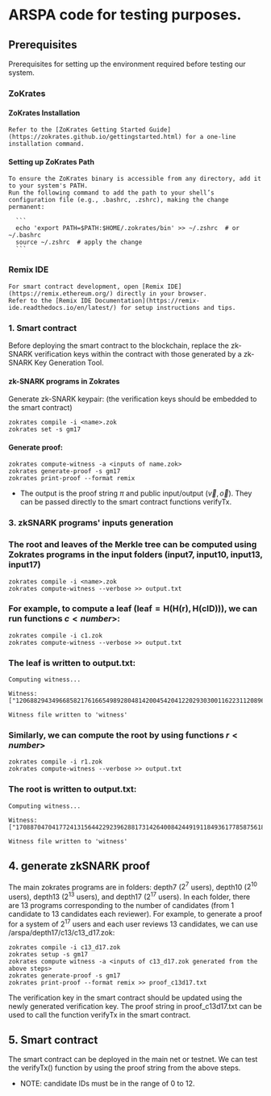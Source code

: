 # ARSPA code for testing purposes.

## Prerequisites
  Prerequisites for setting up the environment required before testing our system.
  
  ### ZoKrates
  #### ZoKrates Installation
    Refer to the [ZoKrates Getting Started Guide](https://zokrates.github.io/gettingstarted.html) for a one-line installation command.
      
  #### Setting up ZoKrates Path
    To ensure the ZoKrates binary is accessible from any directory, add it to your system's PATH. 
    Run the following command to add the path to your shell’s configuration file (e.g., .bashrc, .zshrc), making the change permanent:
      
      ```
      echo 'export PATH=$PATH:$HOME/.zokrates/bin' >> ~/.zshrc  # or ~/.bashrc
      source ~/.zshrc  # apply the change
      ```
      
  ### Remix IDE
    For smart contract development, open [Remix IDE](https://remix.ethereum.org/) directly in your browser. 
    Refer to the [Remix IDE Documentation](https://remix-ide.readthedocs.io/en/latest/) for setup instructions and tips.

 
### 1. Smart contract
  Before deploying the smart contract to the blockchain, replace the zk-SNARK verification keys within the contract with those generated by a zk-SNARK Key Generation Tool.

#### zk-SNARK programs in Zokrates
  Generate zk-SNARK keypair: (the verification keys should be embedded to the smart contract)
  ```
  zokrates compile -i <name>.zok
  zokrates set -s gm17
  ```
#### Generate proof:
```
zokrates compute-witness -a <inputs of name.zok>
zokrates generate-proof -s gm17
zokrates print-proof --format remix
```
- The output is the proof string $\pi$ and public input/output ($\vec{v},\vec{o}$). They can be passed directly to the smart contract functions $\mathsf{verifyTx}$.

### 3. zkSNARK programs' inputs generation
### The root and leaves of the Merkle tree can be computed using Zokrates programs in the input folders (input7, input10, input13, input17)
  ```
  zokrates compile -i <name>.zok
  zokrates compute-witness --verbose >> output.txt
  ```
### For example, to compute a leaf ($\mathsf{leaf = H(H(r),H(cID))}$), we can run functions $c<number>$:
  ```
  zokrates compile -i c1.zok
  zokrates compute-witness --verbose >> output.txt
  ```
### The leaf is written to output.txt:
  ```
  Computing witness...

  Witness: 
  ["12068829434966858217616654989280481420045420412202930300116223112089659876982"]

  Witness file written to 'witness'
  ```
### Similarly, we can compute the root by using functions $r<number>$
  ```
  zokrates compile -i r1.zok
  zokrates compute-witness --verbose >> output.txt
  ```
### The root is written to output.txt:
  ```
  Computing witness...

  Witness: 
  ["17088704704177241315644229239628817314264008424491911849361778587561865360994"]

  Witness file written to 'witness'
  ```
## 4. generate zkSNARK proof
 The main zokrates programs are in folders: depth7 ($2^7$ users), depth10 ($2^{10}$ users), depth13 ($2^{13}$ users), and depth17 ($2^{17}$ users).
 In each folder, there are 13 programs corresponding to the number of candidates (from 1 candidate to 13 candidates each reviewer).
 For example, to generate a proof for a system of $2^{17}$ users and each user reviews 13 candidates, we can use /arspa/depth17/c13/c13_d17.zok:
  ```
  zokrates compile -i c13_d17.zok
  zokrates setup -s gm17
  zokrates compute witness -a <inputs of c13_d17.zok generated from the above steps>
  zokrates generate-proof -s gm17
  zokrates print-proof --format remix >> proof_c13d17.txt
  ```
 The verification key in the smart contract should be updated using the newly generated verification key.
 The proof string in proof_c13d17.txt can be used to call the function verifyTx in the smart contract.

## 5. Smart contract
 The smart contract can be deployed in the main net or testnet.
 We can test the verifyTx() function by using the proof string from the above steps.
- NOTE: candidate IDs must be in the range of 0 to 12.
